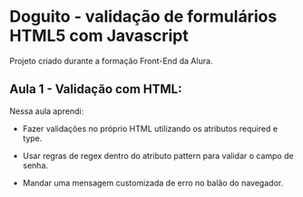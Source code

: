 # Doguito - validação de formulários HTML5 com Javascript

Projeto criado durante a formação Front-End da Alura.

## Aula 1 - Validação com HTML:

Nessa aula aprendi:

- Fazer validações no próprio HTML utilizando os atributos required e type.

- Usar regras de regex dentro do atributo pattern para validar o campo de senha.

- Mandar uma mensagem customizada de erro no balão do navegador.
